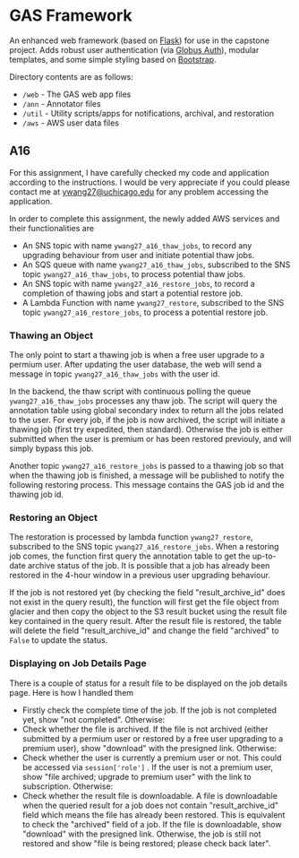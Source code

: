 # GAS Framework
An enhanced web framework (based on [Flask](https://flask.palletsprojects.com/)) for use in the capstone project. Adds robust user authentication (via [Globus Auth](https://docs.globus.org/api/auth)), modular templates, and some simple styling based on [Bootstrap](https://getbootstrap.com/docs/3.3/).

Directory contents are as follows:
* `/web` - The GAS web app files
* `/ann` - Annotator files
* `/util` - Utility scripts/apps for notifications, archival, and restoration
* `/aws` - AWS user data files

## A16

For this assignment, I have carefully checked my code and application according to the instructions. I would be very appreciate if you could please contact me at ywang27@uchicago.edu for any problem accessing the application.

In order to complete this assignment, the newly added AWS services and their functionalities are
- An SNS topic with name `ywang27_a16_thaw_jobs`, to record any upgrading behaviour from user and initiate potential thaw jobs.
- An SQS queue with name `ywang27_a16_thaw_jobs`, subscribed to the SNS topic `ywang27_a16_thaw_jobs`, to process potential thaw jobs.
- An SNS topic with name `ywang27_a16_restore_jobs`, to record a completion of thawing jobs and start a potential restore job.
- A Lambda Function with name `ywang27_restore`, subscribed to the SNS topic `ywang27_a16_restore_jobs`, to process a potential restore job.

### Thawing an Object

The only point to start a thawing job is when a free user upgrade to a permium user. After updating the user database, the web will send a message in topic `ywang27_a16_thaw_jobs` with the user id. 

In the backend, the thaw script with continuous polling the queue `ywang27_a16_thaw_jobs` processes any thaw job. The script will query the annotation table using global secondary index to return all the jobs related to the user. For every job, if the job is now archived, the script will initiate a thawing job (first try expedited, then standard). Otherwise the job is either submitted when the user is premium or has been restored previouly, and will simply bypass this job.

Another topic `ywang27_a16_restore_jobs` is passed to a thawing job so that when the thawing job is finished, a message will be published to notify the following restoring process. This message contains the GAS job id and the thawing job id.

### Restoring an Object

The restoration is processed by lambda function `ywang27_restore`, subscribed to the SNS topic `ywang27_a16_restore_jobs`. When a restoring job comes, the function first query the annotation table to get the up-to-date archive status of the job. It is possible that a job has already been restored in the 4-hour window in a previous user upgrading behaviour. 

If the job is not restored yet (by checking the field "result_archive_id" does not exist in the query result), the function will first get the file object from glacier and then copy the object to the S3 result bucket using the result file key contained in the query result. After the result file is restored, the table will delete the field "result_archive_id" and change the field "archived" to `False` to update the status.

### Displaying on Job Details Page

There is a couple of status for a result file to be displayed on the job details page. Here is how I handled them
- Firstly check the complete time of the job. If the job is not completed yet, show "not completed". Otherwise:
- Check whether the file is archived. If the file is not archived (either submitted by a permium user or restored by a free user upgrading to a premium user), show "download" with the presigned link. Otherwise:
- Check whether the user is currently a premium user or not. This could be accessed via `session['role']` . If the user is not a premium user, show "file archived; upgrade to premium user" with the link to subscription. Otherwise:
- Check whether the result file is downloadable. A file is downloadable when the queried result for a job does not contain "result_archive_id" field which means the file has already been restored. This is equivalent to check the "archived" field of a job. If the file is downloadable, show "download" with the presigned link. Otherwise, the job is still not restored and show "file is being restored; please check back later".
